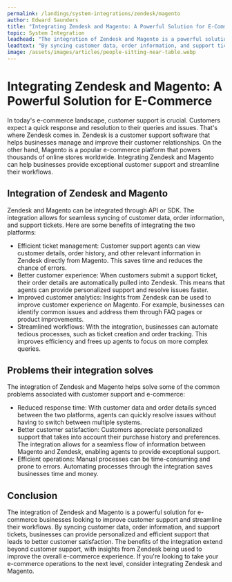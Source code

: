 ```yaml
---
permalink: /landings/system-integrations/zendesk/magento
author: Edward Saunders
title: "Integrating Zendesk and Magento: A Powerful Solution for E-Commerce"
topic: System Integration
leadhead: "The integration of Zendesk and Magento is a powerful solution for e-commerce businesses looking to improve customer support and streamline their workflows"
leadtext: "By syncing customer data, order information, and support tickets, businesses can provide personalized and efficient support that leads to better customer satisfaction. The benefits of the integration extend beyond customer support, with insights from Zendesk being used to improve the overall e-commerce experience. If you're looking to take your e-commerce operations to the next level, consider integrating Zendesk and Magento."
image: /assets/images/articles/people-sitting-near-table.webp
---
```

<div class="arttext">    <h1>Integrating Zendesk and Magento: A Powerful Solution for E-Commerce</h1>
    <p>In today's e-commerce landscape, customer support is crucial. Customers expect a quick response and resolution to their queries and issues. That's where Zendesk comes in. Zendesk is a customer support software that helps businesses manage and improve their customer relationships. On the other hand, Magento is a popular e-commerce platform that powers thousands of online stores worldwide. Integrating Zendesk and Magento can help businesses provide exceptional customer support and streamline their workflows.</p>
    <h2>Integration of Zendesk and Magento</h2>
    <p>Zendesk and Magento can be integrated through API or SDK. The integration allows for seamless syncing of customer data, order information, and support tickets. Here are some benefits of integrating the two platforms:</p>
    <ul>
      <li>Efficient ticket management: Customer support agents can view customer details, order history, and other relevant information in Zendesk directly from Magento. This saves time and reduces the chance of errors.</li>
      <li>Better customer experience: When customers submit a support ticket, their order details are automatically pulled into Zendesk. This means that agents can provide personalized support and resolve issues faster.</li>
      <li>Improved customer analytics: Insights from Zendesk can be used to improve customer experience on Magento. For example, businesses can identify common issues and address them through FAQ pages or product improvements.</li>
      <li>Streamlined workflows: With the integration, businesses can automate tedious processes, such as ticket creation and order tracking. This improves efficiency and frees up agents to focus on more complex queries.</li>
    </ul>
    <h2>Problems their integration solves</h2>
    <p>The integration of Zendesk and Magento helps solve some of the common problems associated with customer support and e-commerce:</p>
    <ul>
      <li>Reduced response time: With customer data and order details synced between the two platforms, agents can quickly resolve issues without having to switch between multiple systems.</li>
      <li>Better customer satisfaction: Customers appreciate personalized support that takes into account their purchase history and preferences. The integration allows for a seamless flow of information between Magento and Zendesk, enabling agents to provide exceptional support.</li>
      <li>Efficient operations: Manual processes can be time-consuming and prone to errors. Automating processes through the integration saves businesses time and money.</li>
    </ul>
    <h2>Conclusion</h2>
    <p>The integration of Zendesk and Magento is a powerful solution for e-commerce businesses looking to improve customer support and streamline their workflows. By syncing customer data, order information, and support tickets, businesses can provide personalized and efficient support that leads to better customer satisfaction. The benefits of the integration extend beyond customer support, with insights from Zendesk being used to improve the overall e-commerce experience. If you're looking to take your e-commerce operations to the next level, consider integrating Zendesk and Magento.</p>
</div>